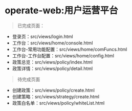# operate-web:用户运营平台

> 已完成页面：

- 登录页：src/views/login.html
- 工作台：src/views/home/console.html
- 工作台-常用功能配置：src/views/home/comFuncs.html
- 工作台-工作台配置：src/views/home/config.html
- 政策总览：src/views/policy/index.html
- 政策详情：src/views/policy/detail.html

> 待完成页面

- 创建政策：src/views/policy/create.html
- 创建策略：src/views/strategy/create.html
- 政策白名单：src/views/policy/whiteList.html
